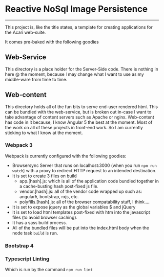 # Reactive NoSql Image Persistence 

---

This project is, like the title states, a template for creating applications for the Acari web-suite.

It comes pre-baked with the following goodies

## Web-Service

This directory is a place holder for the Server-Side code. 
There is nothing in here @ the moment, because I may change what I want to use as my middle-ware from time to time.


## Web-content

This directory holds all of the fun bits to serve end-user rendered html.
This can be bundled with the web-service, but is broken out in-case I want to take advantage of content servers such as Apache or nginx.
Web-content has code in it because, I know Angular 5 the best at the moment. 
Most of the work on all of these projects in front-end work. So I am currently sticking to what I know at the moment.
  

### Webpack 3

Webpack is currently configured with the following goodies:

- Browsersync Server that runs on localhost:3000 (when you run `npm run watch`) with a proxy to redirect HTTP request to an intended destination.
- It is set to create 3 files on build
    - app.[hash].js: which is all of the application code bundled together in a cache-busting hash post-fixed js file.
    - vendor.[hash].js: all of the vendor code wrapped up such as: angular5, bootstrap, rxjs, etc.
    - polyfills.[hash].js: all of the browser compatability stuff, I think....
- It is set to expose jquery as the global variables $ and jQuery
- It is set to load html templates post-fixed with htm into the javascript files (to avoid browser caching).
- It has a sass build process.
- All of the bundled files will be put into the index.html body when the node task `build` is run.

### Bootstrap 4

### Typescript Linting
Which is run by the command `npm run lint`

